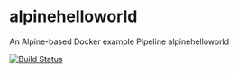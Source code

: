 # alpinehelloworld
An Alpine-based Docker example
Pipeline alpinehelloworld

[![Build Status](http://4ee5-105-235-71-161.ngrok.io/buildStatus/icon?job=alpinehelloworld)](http://4ee5-105-235-71-161.ngrok.io/job/alpinehelloworld/)
